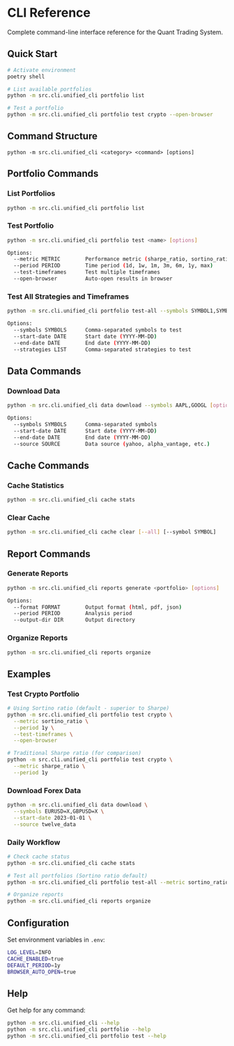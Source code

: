 # CLI Reference

Complete command-line interface reference for the Quant Trading System.

## Quick Start

```bash
# Activate environment
poetry shell

# List available portfolios
python -m src.cli.unified_cli portfolio list

# Test a portfolio
python -m src.cli.unified_cli portfolio test crypto --open-browser
```

## Command Structure

```
python -m src.cli.unified_cli <category> <command> [options]
```

## Portfolio Commands

### List Portfolios
```bash
python -m src.cli.unified_cli portfolio list
```

### Test Portfolio
```bash
python -m src.cli.unified_cli portfolio test <name> [options]

Options:
  --metric METRIC        Performance metric (sharpe_ratio, sortino_ratio)
  --period PERIOD        Time period (1d, 1w, 1m, 3m, 6m, 1y, max)
  --test-timeframes      Test multiple timeframes
  --open-browser         Auto-open results in browser
```

### Test All Strategies and Timeframes
```bash
python -m src.cli.unified_cli portfolio test-all --symbols SYMBOL1,SYMBOL2 [options]

Options:
  --symbols SYMBOLS      Comma-separated symbols to test
  --start-date DATE      Start date (YYYY-MM-DD)
  --end-date DATE        End date (YYYY-MM-DD)
  --strategies LIST      Comma-separated strategies to test
```

## Data Commands

### Download Data
```bash
python -m src.cli.unified_cli data download --symbols AAPL,GOOGL [options]

Options:
  --symbols SYMBOLS      Comma-separated symbols
  --start-date DATE      Start date (YYYY-MM-DD)
  --end-date DATE        End date (YYYY-MM-DD)
  --source SOURCE        Data source (yahoo, alpha_vantage, etc.)
```

## Cache Commands

### Cache Statistics
```bash
python -m src.cli.unified_cli cache stats
```

### Clear Cache
```bash
python -m src.cli.unified_cli cache clear [--all] [--symbol SYMBOL]
```

## Report Commands

### Generate Reports
```bash
python -m src.cli.unified_cli reports generate <portfolio> [options]

Options:
  --format FORMAT        Output format (html, pdf, json)
  --period PERIOD        Analysis period
  --output-dir DIR       Output directory
```

### Organize Reports
```bash
python -m src.cli.unified_cli reports organize
```

## Examples

### Test Crypto Portfolio
```bash
# Using Sortino ratio (default - superior to Sharpe)
python -m src.cli.unified_cli portfolio test crypto \
  --metric sortino_ratio \
  --period 1y \
  --test-timeframes \
  --open-browser

# Traditional Sharpe ratio (for comparison)
python -m src.cli.unified_cli portfolio test crypto \
  --metric sharpe_ratio \
  --period 1y
```

### Download Forex Data
```bash
python -m src.cli.unified_cli data download \
  --symbols EURUSD=X,GBPUSD=X \
  --start-date 2023-01-01 \
  --source twelve_data
```

### Daily Workflow
```bash
# Check cache status
python -m src.cli.unified_cli cache stats

# Test all portfolios (Sortino ratio default)
python -m src.cli.unified_cli portfolio test-all --metric sortino_ratio --period 1d --open-browser

# Organize reports
python -m src.cli.unified_cli reports organize
```

## Configuration

Set environment variables in `.env`:
```bash
LOG_LEVEL=INFO
CACHE_ENABLED=true
DEFAULT_PERIOD=1y
BROWSER_AUTO_OPEN=true
```

## Help

Get help for any command:
```bash
python -m src.cli.unified_cli --help
python -m src.cli.unified_cli portfolio --help
python -m src.cli.unified_cli portfolio test --help
```
